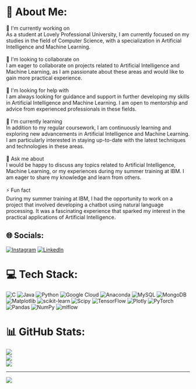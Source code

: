 # 💫 About Me:
🔭 I'm currently working on<br>As a student at Lovely Professional University, I am currently focused on my studies in the field of Computer Science, with a specialization in Artificial Intelligence and Machine Learning.<br><br>👯 I'm looking to collaborate on<br>I am eager to collaborate on projects related to Artificial Intelligence and Machine Learning, as I am passionate about these areas and would like to gain more practical experience.<br><br>🤝 I'm looking for help with<br>I am always looking for guidance and support in further developing my skills in Artificial Intelligence and Machine Learning. I am open to mentorship and advice from experienced professionals in these fields.<br><br>🌱 I'm currently learning<br>In addition to my regular coursework, I am continuously learning and exploring new advancements in Artificial Intelligence and Machine Learning. I am particularly interested in staying up-to-date with the latest techniques and technologies in these areas.<br><br>💬 Ask me about<br>I would be happy to discuss any topics related to Artificial Intelligence, Machine Learning, or my experiences during my summer training at IBM. I am eager to share my knowledge and learn from others.<br><br>⚡ Fun fact<br>During my summer training at IBM, I had the opportunity to work on a project that involved developing a chatbot using natural language processing. It was a fascinating experience that sparked my interest in the practical applications of Artificial Intelligence.


## 🌐 Socials:
[![Instagram](https://img.shields.io/badge/Instagram-%23E4405F.svg?logo=Instagram&logoColor=white)](https://instagram.com/https://www.instagram.com/shubhamsinghchauhan568) [![LinkedIn](https://img.shields.io/badge/LinkedIn-%230077B5.svg?logo=linkedin&logoColor=white)](https://linkedin.com/in/https://www.linkedin.com/in/shubham-kumar-566b95221/) 

# 💻 Tech Stack:
![C](https://img.shields.io/badge/c-%2300599C.svg?style=for-the-badge&logo=c&logoColor=white) ![Java](https://img.shields.io/badge/java-%23ED8B00.svg?style=for-the-badge&logo=openjdk&logoColor=white) ![Python](https://img.shields.io/badge/python-3670A0?style=for-the-badge&logo=python&logoColor=ffdd54) ![Google Cloud](https://img.shields.io/badge/GoogleCloud-%234285F4.svg?style=for-the-badge&logo=google-cloud&logoColor=white) ![Anaconda](https://img.shields.io/badge/Anaconda-%2344A833.svg?style=for-the-badge&logo=anaconda&logoColor=white) ![MySQL](https://img.shields.io/badge/mysql-4479A1.svg?style=for-the-badge&logo=mysql&logoColor=white) ![MongoDB](https://img.shields.io/badge/MongoDB-%234ea94b.svg?style=for-the-badge&logo=mongodb&logoColor=white) ![Matplotlib](https://img.shields.io/badge/Matplotlib-%23ffffff.svg?style=for-the-badge&logo=Matplotlib&logoColor=black) ![scikit-learn](https://img.shields.io/badge/scikit--learn-%23F7931E.svg?style=for-the-badge&logo=scikit-learn&logoColor=white) ![Scipy](https://img.shields.io/badge/SciPy-%230C55A5.svg?style=for-the-badge&logo=scipy&logoColor=%white) ![TensorFlow](https://img.shields.io/badge/TensorFlow-%23FF6F00.svg?style=for-the-badge&logo=TensorFlow&logoColor=white) ![Plotly](https://img.shields.io/badge/Plotly-%233F4F75.svg?style=for-the-badge&logo=plotly&logoColor=white) ![PyTorch](https://img.shields.io/badge/PyTorch-%23EE4C2C.svg?style=for-the-badge&logo=PyTorch&logoColor=white) ![Pandas](https://img.shields.io/badge/pandas-%23150458.svg?style=for-the-badge&logo=pandas&logoColor=white) ![NumPy](https://img.shields.io/badge/numpy-%23013243.svg?style=for-the-badge&logo=numpy&logoColor=white) ![mlflow](https://img.shields.io/badge/mlflow-%23d9ead3.svg?style=for-the-badge&logo=numpy&logoColor=blue)
# 📊 GitHub Stats:
![](https://github-readme-stats.vercel.app/api?username=SHUBHAMKUMAR900&theme=dark&hide_border=true&include_all_commits=false&count_private=true)<br/>
![](https://github-readme-streak-stats.herokuapp.com/?user=SHUBHAMKUMAR900&theme=dark&hide_border=true)<br/>
![](https://github-readme-stats.vercel.app/api/top-langs/?username=SHUBHAMKUMAR900&theme=dark&hide_border=true&include_all_commits=false&count_private=true&layout=compact)

---
[![](https://visitcount.itsvg.in/api?id=SHUBHAMKUMAR900&icon=0&color=0)](https://visitcount.itsvg.in)

<!-- Proudly created with GPRM ( https://gprm.itsvg.in ) -->
